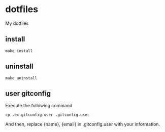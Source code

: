 # dotfiles
My dotfiles

## install
```
make install
```

## uninstall
```
make uninstall
```

## user gitconfig
Execute the following command

```
cp .ex.gitconfig.user .gitconfig.user
```

And then, replace {name}, {email} in .gitconfig.user with your information.
